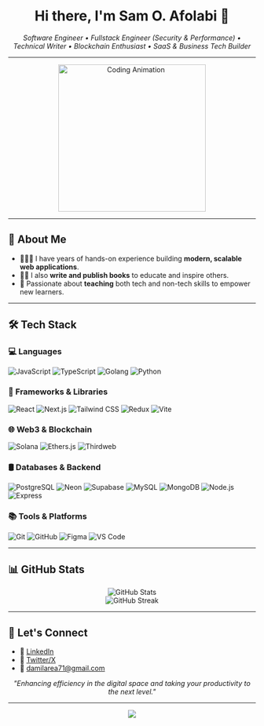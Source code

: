 <h1 align="center">Hi there, I'm Sam O. Afolabi 👋</h1>

<p align="center">
  <em>Software Engineer • Fullstack Engineer (Security & Performance) • Technical Writer • Blockchain Enthusiast • SaaS & Business Tech Builder</em><br/>

</p>

---

<div align="center">
  <img src="https://media.giphy.com/media/qgQUggAC3Pfv687qPC/giphy.gif" width="300" alt="Coding Animation"/>
</div>

---

## 🚀 About Me

- 👨🏽‍💻 I have years of hands-on experience building **modern, scalable web applications**.
- ✍🏽 I also **write and publish books** to educate and inspire others.
- 🧠 Passionate about **teaching** both tech and non-tech skills to empower new learners.


---

## 🛠️ Tech Stack

### 💻 Languages
![JavaScript](https://img.shields.io/badge/-JavaScript-black?style=flat-square&logo=javascript)
![TypeScript](https://img.shields.io/badge/-TypeScript-3178C6?style=flat-square&logo=typescript)
![Golang](https://img.shields.io/badge/-Go-00ADD8?style=flat-square&logo=go)
![Python](https://img.shields.io/badge/-Python-3776AB?style=flat-square&logo=python)

### 🧰 Frameworks & Libraries
![React](https://img.shields.io/badge/-React-61DAFB?style=flat-square&logo=react)
![Next.js](https://img.shields.io/badge/-Next.js-000000?style=flat-square&logo=nextdotjs)
![Tailwind CSS](https://img.shields.io/badge/-TailwindCSS-38B2AC?style=flat-square&logo=tailwind-css)
![Redux](https://img.shields.io/badge/-Redux-764ABC?style=flat-square&logo=redux)
![Vite](https://img.shields.io/badge/-Vite-646CFF?style=flat-square&logo=vite)

### 🌐 Web3 & Blockchain
![Solana](https://img.shields.io/badge/-Solana-9945FF?style=flat-square&logo=solana)
![Ethers.js](https://img.shields.io/badge/-Ethers.js-3C3C3D?style=flat-square&logo=ethereum)
![Thirdweb](https://img.shields.io/badge/-Thirdweb-000000?style=flat-square&logo=thirdweb)

### 🛢️ Databases & Backend
![PostgreSQL](https://img.shields.io/badge/-PostgreSQL-4169E1?style=flat-square&logo=postgresql)
![Neon](https://img.shields.io/badge/-Neon-00FFFF?style=flat-square&logo=data:image/svg+xml;base64,...)
![Supabase](https://img.shields.io/badge/-Supabase-3ECF8E?style=flat-square&logo=supabase)
![MySQL](https://img.shields.io/badge/-MySQL-4479A1?style=flat-square&logo=mysql)
![MongoDB](https://img.shields.io/badge/-MongoDB-4EA94B?style=flat-square&logo=mongodb)
![Node.js](https://img.shields.io/badge/-Node.js-339933?style=flat-square&logo=nodedotjs)
![Express](https://img.shields.io/badge/-Express.js-000000?style=flat-square&logo=express)

### 📚 Tools & Platforms
![Git](https://img.shields.io/badge/-Git-F05032?style=flat-square&logo=git)
![GitHub](https://img.shields.io/badge/-GitHub-181717?style=flat-square&logo=github)
![Figma](https://img.shields.io/badge/-Figma-F24E1E?style=flat-square&logo=figma)
![VS Code](https://img.shields.io/badge/-VS%20Code-007ACC?style=flat-square&logo=visual-studio-code)

---

## 📊 GitHub Stats

<p align="center">
  <img src="https://github-readme-stats.vercel.app/api?username=SamOAfolabi&show_icons=true&theme=react" alt="GitHub Stats"/>
  <br/>
  <img src="https://github-readme-streak-stats.herokuapp.com/?user=SamOAfolabi&theme=react" alt="GitHub Streak"/>
</p>

---

## 🤝 Let's Connect

- 💼 [LinkedIn](https://www.linkedin.com/in/sam-o-afolabi)
- 📝 [Twitter/X](https://x.com/samofolabi?t=5qON7HyaCk8lqikXV_S07g&s=09) <!-- Replace with actual handle -->
- 📩 damilarea71@gmail.com

<p align="center">
  <em>"Enhancing efficiency in the digital space and taking your productivity to the next level."</em>
</p>

---

<p align="center">
  <img src="https://readme-typing-svg.herokuapp.com?font=Inter&size=22&duration=4000&pause=1000&color=F8FAFC&background=000000&center=true&width=1000&lines=Let's+Build+Amazing+Things+Together!;Open+to+Collaboration+and+Partnerships!;Tech+%7C+Design+%7C+Publishing+%7C+Education+%7C+Blockchain" />
</p>
